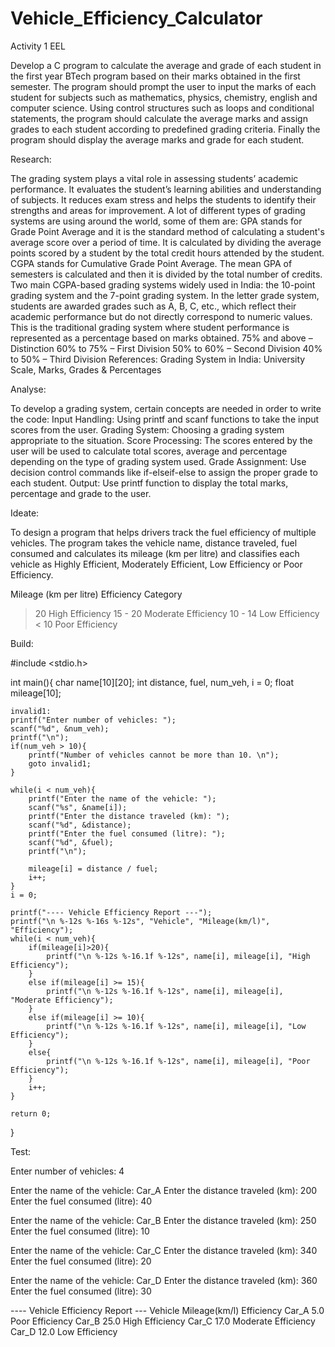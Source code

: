 # Vehicle_Efficiency_Calculator
Activity 1 EEL

Develop a C program to calculate the average and grade of each student in the first year BTech program based on their marks obtained in the first semester. The program should prompt the user to input the marks of each student for subjects such as mathematics, physics, chemistry, english and computer science. Using control structures such as loops and conditional statements, the program should calculate the average marks and assign grades to each student according to predefined grading criteria. Finally the program should display the average marks and grade for each student.

Research:

The grading system plays a vital role in assessing students’ academic performance. It evaluates the student’s learning abilities and understanding of subjects. It reduces exam stress and helps the students to identify their strengths and areas for improvement.
A lot of different types of grading systems are using around the world, some of them are:
GPA stands for Grade Point Average and it is the standard method of calculating a student's average score over a period of time. It is calculated by dividing the average points scored by a student by the total credit hours attended by the student.
CGPA stands for Cumulative Grade Point Average. The mean GPA of semesters is calculated and then it is divided by the total number of credits. Two main CGPA-based grading systems widely used in India: the 10-point grading system and the 7-point grading system. 
In the letter grade system, students are awarded grades such as A, B, C, etc., which reflect their academic performance but do not directly correspond to numeric values.
This is the traditional grading system where student performance is represented as a percentage based on marks obtained.
75% and above – Distinction
60% to 75% – First Division
50% to 60% – Second Division
40% to 50% – Third Division
References: 
Grading System in India: University Scale, Marks, Grades & Percentages

Analyse:

To develop a grading system, certain concepts are needed in order to write the code:
Input Handling: Using printf and scanf functions to take the input scores from the user.
Grading System: Choosing a grading system appropriate to the situation. 
Score Processing: The scores entered by the user will be used to calculate total scores, average and percentage depending on the type of grading system used.
Grade Assignment: Use decision control commands like if-elseif-else to assign the proper grade to each student.
Output: Use printf function to display the total marks, percentage and grade to the user.

Ideate:

To design a program that helps drivers track the fuel efficiency of multiple vehicles. The program takes the vehicle name, distance traveled, fuel consumed and calculates its mileage (km per litre) and classifies each vehicle as Highly Efficient, Moderately Efficient, Low Efficiency or Poor Efficiency.


Mileage (km per litre)
Efficiency Category
> 20
High Efficiency
15 - 20
Moderate Efficiency
10 - 14
Low Efficiency
< 10
Poor Efficiency




Build:

#include <stdio.h>

int main(){
    char name[10][20];
    int distance, fuel, num_veh, i = 0;
    float mileage[10];

    invalid1:
    printf("Enter number of vehicles: ");
    scanf("%d", &num_veh);
    printf("\n");
    if(num_veh > 10){
        printf("Number of vehicles cannot be more than 10. \n");
        goto invalid1;
    }

    while(i < num_veh){
        printf("Enter the name of the vehicle: ");
        scanf("%s", &name[i]);
        printf("Enter the distance traveled (km): ");
        scanf("%d", &distance);
        printf("Enter the fuel consumed (litre): ");
        scanf("%d", &fuel);
        printf("\n");

        mileage[i] = distance / fuel;
        i++;
    }
    i = 0;

    printf("---- Vehicle Efficiency Report ---");
    printf("\n %-12s %-16s %-12s", "Vehicle", "Mileage(km/l)", "Efficiency");
    while(i < num_veh){
        if(mileage[i]>20){
            printf("\n %-12s %-16.1f %-12s", name[i], mileage[i], "High Efficiency");
        }
        else if(mileage[i] >= 15){
            printf("\n %-12s %-16.1f %-12s", name[i], mileage[i], "Moderate Efficiency");
        }
        else if(mileage[i] >= 10){
            printf("\n %-12s %-16.1f %-12s", name[i], mileage[i], "Low Efficiency");
        }
        else{
            printf("\n %-12s %-16.1f %-12s", name[i], mileage[i], "Poor Efficiency");
        }
        i++;
    }

    return 0;
}

Test:

Enter number of vehicles: 4

Enter the name of the vehicle: Car_A
Enter the distance traveled (km): 200
Enter the fuel consumed (litre): 40

Enter the name of the vehicle: Car_B
Enter the distance traveled (km): 250
Enter the fuel consumed (litre): 10

Enter the name of the vehicle: Car_C
Enter the distance traveled (km): 340
Enter the fuel consumed (litre): 20

Enter the name of the vehicle: Car_D
Enter the distance traveled (km): 360
Enter the fuel consumed (litre): 30

---- Vehicle Efficiency Report ---
 Vehicle      Mileage(km/l)    Efficiency
 Car_A        5.0              Poor Efficiency
 Car_B        25.0             High Efficiency
 Car_C        17.0             Moderate Efficiency
 Car_D        12.0             Low Efficiency



